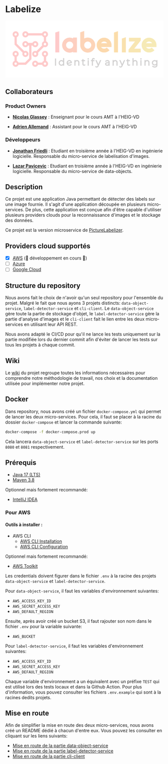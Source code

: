 # Labelize

<div align="center">
  <img src="https://github.com/AMT-TEAM07/Labelize/raw/main/docs/labelize-logo.svg" \>
</div>

## Collaborateurs

### Product Owners

- **[Nicolas Glassey](https://github.com/NicolasGlassey)** : Enseignant pour le cours AMT à l'HEIG-VD

- **[Adrien Allemand](https://github.com/AdrienAllemand)** : Assistant pour le cours AMT à l'HEIG-VD

### Développeurs

- **[Jonathan Friedli](https://github.com/Marinlestylo)** : Etudiant en troisième année à l'HEIG-VD en ingénierie logicielle. Responsable du micro-service de labelisation d'images.

- **[Lazar Pavicevic](https://github.com/Lazzzer)** : Etudiant en troisième année à l'HEIG-VD en ingénierie logicielle. Responsable du micro-service de data-objects.

## Description

Ce projet est une application Java permettant de détecter des labels sur une image fournie. Il s'agit d'une application découpée en plusieurs micro-services. De plus, cette application est conçue afin d'être capable d'utiliser plusieurs providers clouds pour la reconnaissance d'images et le stockage des données.

Ce projet est la version microservice de [PictureLabelizer](https://github.com/AMT-TEAM07/PictureLabelizer).

## Providers cloud supportés

- [x] [AWS](https://aws.amazon.com/fr/) (🚧 développement en cours 🚧)
- [ ] [Azure](https://azure.microsoft.com/fr-fr/)
- [ ] [Google Cloud](https://cloud.google.com/?hl=fr)

## Structure du repository

Nous avons fait le choix de n'avoir qu'un seul repository pour l'ensemble du projet. Malgré le fait que nous ayons 3 projets distincts: `data-object-service`, `label-detector-service` et `cli-client`. Le `data-object-service` gère toute la partie de stockage d'objet, le `label-detector-service` gère la partie d'analyse d'images et le `cli-client` fait le lien entre les deux micro-services en utilisant leur API REST.

Nous avons adapté le CI/CD pour qu'il ne lance les tests uniquement sur la partie modifiée lors du dernier commit afin d'éviter de lancer les tests sur tous les projets à chaque commit.

## Wiki

Le [wiki](https://github.com/AMT-TEAM07/Labelize/wiki) du projet regroupe toutes les informations nécessaires pour comprendre notre méthodologie de travail, nos choix et la documentation utilisée pour implémenter notre projet.

## Docker

Dans repository, nous avons créé un fichier `docker-compose.yml` qui permet de lancer les deux micro-services. Pour cela, il faut se placer à la racine du dossier `docker-compose` et lancer la commande suivante:

```bash
docker-compose -f docker-compose.prod up
```

Cela lancera `data-object-service` et `label-detector-service` sur les ports `8080` et `8081` respectivement.

## Prérequis

- [Java 17 (LTS)](https://adoptium.net/temurin/releases)
- [Maven 3.8](https://maven.apache.org/download.cgi)

Optionnel mais fortement recommandé:

- [IntelliJ IDEA](https://www.jetbrains.com/fr-fr/idea/download/#section=windows)

### Pour AWS

#### Outils à installer :

- AWS CLI
  - [AWS CLI Installation](https://docs.aws.amazon.com/cli/latest/userguide/getting-started-install.html)
  - [AWS CLI Configuration](https://docs.aws.amazon.com/cli/latest/userguide/getting-started-quickstart.html)

Optionnel mais fortement recommandé:

- [AWS Toolkit](https://docs.aws.amazon.com/toolkit-for-jetbrains/latest/userguide/welcome.html)

Les credentials doivent figurer dans le fichier `.env` à la racine des projets `data-object-service` et `label-detector-service`.

Pour `data-object-service`, il faut les variables d'environnement suivantes:

- `AWS_ACCESS_KEY_ID`
- `AWS_SECRET_ACCESS_KEY`
- `AWS_DEFAULT_REGION`

Ensuite, après avoir créé un bucket S3, il faut rajouter son nom dans le fichier `.env` pour la variable suivante:

- `AWS_BUCKET`

Pour `label-detector-service`, il faut les variables d'environnement suivantes:

- `AWS_ACCESS_KEY_ID`
- `AWS_SECRET_ACCESS_KEY`
- `AWS_DEFAULT_REGION`

Chaque variable d'environnement a un équivalent avec un préfixe `TEST` qui est utilisé lors des tests locaux et dans la Github Action. Pour plus d'information, vous pouvez consulter les fichiers `.env.example` qui sont à la racines dedits projets.

## Mise en route

Afin de simplifier la mise en route des deux micro-services, nous avons créé un README dédié à chacun d'entre eux. Vous pouvez les consulter en cliquant sur les liens suivants:

- [Mise en route de la partie data-object-service](https://github.com/AMT-TEAM07/Labelize/tree/main/data-object-service/README.md)
- [Mise en route de la partie label-detector-service](https://github.com/AMT-TEAM07/Labelize/tree/main/label-detector-service/README.md)
- [Mise en route de la partie cli-client](https://github.com/AMT-TEAM07/Labelize/tree/main/cli-client/README.md)
